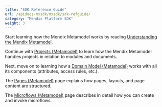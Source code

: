 ```yaml
---
title: "SDK Reference Guide"
url: /apidocs-mxsdk/mxsdk/sdk-refguide/
category: "Mendix Platform SDK"
weight: 3
---
```


Start learning how the Mendix Metamodel works by reading [Understanding the Mendix Metamodel](understanding-the-metamodel).

Continue with [Projects (Metamodel)](projects-metamodel) to learn how the Mendix Metamodel handles projects in relation to modules and documents.

Next, move on to learning how a [Domain Model (Metamodel)](domain-model-metamodel)  works with all its components (attributes, access rules, etc.).

The [Pages (Metamodel)](pages-metamodel) page explains how pages, layouts, and page content are structured.

The [Microflows (Metamodel)](microflows-metamodel) page describes in detail how you can create and invoke microflows. 
